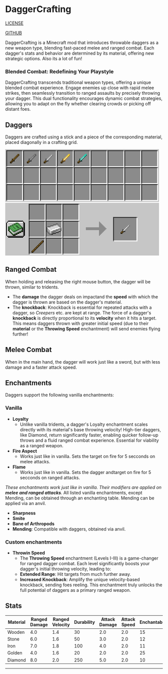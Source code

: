 # DaggerCrafting

[LICENSE](LICENSE.md)

[GITHUB](https://github.com/JakobPCoder/Minecraft-DaggerCrafting)

DaggerCrafting is a Minecraft mod that introduces throwable daggers as a new weapon type, blending fast-paced melee and ranged combat. Each dagger's stats and behavior are determined by its material, offering new strategic options.
Also its a lot of fun!

### Blended Combat: Redefining Your Playstyle
DaggerCrafting transcends traditional weapon types, offering a unique blended combat experience. Engage enemies up close with rapid melee strikes, then seamlessly transition to ranged assaults by precisely throwing your dagger. This dual functionality encourages dynamic combat strategies, allowing you to adapt on the fly whether clearing crowds or picking off distant foes.

## Daggers
Daggers are crafted using a stick and a piece of the corresponding material, placed diagonally in a crafting grid.

![Items](images/items.png)![Items](images/iron.png)

## Ranged Combat
When holding and releasing the right mouse button, the dagger will be thrown, similar to tridents.
- The **damage** the dagger deals on impactand the **speed** with which the dagger is thrown are based on the dagger's material.
- The **knockback**: Knockback is essential for repeated attacks with a dagger, so *Creepers* etc. are kept at range.
 The force of a dagger's **knockback** is directly proportional to its **velocity** when it hits a target. This means daggers thrown with greater initial speed (due to their **material** or the **Throwing Speed** enchantment) will send enemies flying further!

## Melee Combat
When in the main hand, the dagger will work just like a sword, but with  less damage and a faster attack speed.

## Enchantments
Daggers support the following vanilla enchantments:

### Vanilla
- **Loyalty**
    - Unlike vanilla tridents, a dagger's Loyalty enchantment scales directly with its material's base throwing velocity! High-tier daggers, like Diamond, return significantly faster, enabling quicker follow-up throws and a fluid ranged combat experience. Essential for viability as a ranged weapon.
- **Fire Aspect**
    - Works just like in vanilla. Sets the target on fire for 5 secconds on melee attacks.
- **Flame**
    - Works just like in vanilla. Sets the dagger andtarget on fire for 5 secconds on ranged attacks.


*These enchantments work just like in vanilla. Their modifiers are applied on **melee and ranged attacks**.*
All listed vanilla enchantments, except Mending, can be obtained through an enchanting table. Mending can be applied via an anvil.

- **Sharpness**
- **Smite**
- **Bane of Arthropods**
- **Mending**: Compatible with daggers, obtained via anvil.

### Custom enchantments
- **Throwin Speed**
    - The **Throwing Speed** enchantment (Levels I-III) is a game-changer for ranged dagger combat. Each level significantly boosts your dagger's initial throwing velocity, leading to:
    - **Extended Range**: Hit targets from much further away.
    - **Increased Knockback**: Amplify the unique velocity-based knockback, sending foes reeling.
    This enchantment truly unlocks the full potential of daggers as a primary ranged weapon.





## Stats

| **Material** | **Ranged Damage** | **Ranged Velocity** | **Durability** | **Attack Damage** | **Attack Speed** | **Enchantability** |
|---|---|---|---|---|---|---|
| Wooden | 4.0 | 1.4 | 30 | 2.0 | 2.0 | 15 |
| Stone | 6.0 | 1.6 | 50 | 3.0 | 2.0 | 12 |
| Iron | 7.0 | 1.8 | 100 | 4.0 | 2.0 | 11 |
| Golden | 4.0 | 1.6 | 20 | 2.0 | 2.0 | 25 |
| Diamond | 8.0 | 2.0 | 250 | 5.0 | 2.0 | 10 |

---
